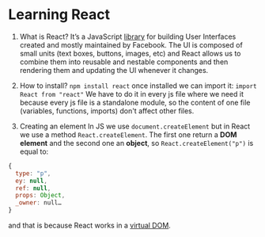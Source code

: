 # Learning React

1. What is React?
It’s a JavaScript [library](https://www.freecodecamp.org/news/the-difference-between-a-framework-and-a-library-bd133054023f/) for building User Interfaces created and mostly maintained by Facebook. 
The UI is composed of small units (text boxes, buttons, images, etc) and React allows us to combine them into reusable and nestable components and then rendering them and updating the UI whenever it changes. 

2. How to install?
`npm install react` once installed we can import it:
`import React from "react"` We have to do it in every js file where we need it because every js file is a standalone module, so the content of one file (variables, functions, imports) don't affect other files.


3. Creating an element
In JS we use `document.createElement` but in React we use a method `React.createElement`. The first one return a **DOM element** and the second one an **object**, so `React.createElement("p")` is equal to:
```js
{
  type: "p", 
  ey: null, 
  ref: null, 
  props: Object, 
  _owner: null…
}
```
and that is because React works in a [virtual DOM](https://stackoverflow.com/questions/21965738/what-is-virtual-dom).